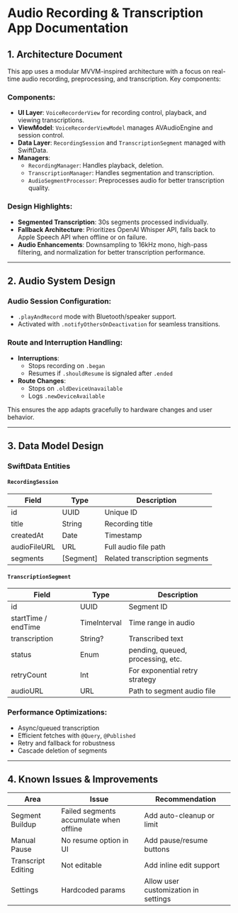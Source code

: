 # Audio Recording & Transcription App Documentation

## 1. Architecture Document

This app uses a modular MVVM-inspired architecture with a focus on real-time audio recording, preprocessing, and transcription. Key components:

### Components:
- **UI Layer**: `VoiceRecorderView` for recording control, playback, and viewing transcriptions.
- **ViewModel**: `VoiceRecorderViewModel` manages AVAudioEngine and session control.
- **Data Layer**: `RecordingSession` and `TranscriptionSegment` managed with SwiftData.
- **Managers**:
  - `RecordingManager`: Handles playback, deletion.
  - `TranscriptionManager`: Handles segmentation and transcription.
  - `AudioSegmentProcessor`: Preprocesses audio for better transcription quality.

### Design Highlights:
- **Segmented Transcription**: 30s segments processed individually.
- **Fallback Architecture**: Prioritizes OpenAI Whisper API, falls back to Apple Speech API when offline or on failure.
- **Audio Enhancements**: Downsampling to 16kHz mono, high-pass filtering, and normalization for better transcription performance.

---

## 2. Audio System Design

### Audio Session Configuration:
- `.playAndRecord` mode with Bluetooth/speaker support.
- Activated with `.notifyOthersOnDeactivation` for seamless transitions.

### Route and Interruption Handling:
- **Interruptions**:
  - Stops recording on `.began`
  - Resumes if `.shouldResume` is signaled after `.ended`
- **Route Changes**:
  - Stops on `.oldDeviceUnavailable`
  - Logs `.newDeviceAvailable`

This ensures the app adapts gracefully to hardware changes and user behavior.

---

## 3. Data Model Design

### SwiftData Entities

#### `RecordingSession`
| Field | Type | Description |
|-------|------|-------------|
| id | UUID | Unique ID |
| title | String | Recording title |
| createdAt | Date | Timestamp |
| audioFileURL | URL | Full audio file path |
| segments | [Segment] | Related transcription segments |

#### `TranscriptionSegment`
| Field | Type | Description |
|-------|------|-------------|
| id | UUID | Segment ID |
| startTime / endTime | TimeInterval | Time range in audio |
| transcription | String? | Transcribed text |
| status | Enum | pending, queued, processing, etc. |
| retryCount | Int | For exponential retry strategy |
| audioURL | URL | Path to segment audio file |

### Performance Optimizations:
- Async/queued transcription
- Efficient fetches with `@Query`, `@Published`
- Retry and fallback for robustness
- Cascade deletion of segments

---

## 4. Known Issues & Improvements

| Area | Issue | Recommendation |
|------|-------|----------------|
| Segment Buildup | Failed segments accumulate when offline | Add auto-cleanup or limit |
| Manual Pause | No resume option in UI | Add pause/resume buttons |
| Transcript Editing | Not editable | Add inline edit support |
| Settings | Hardcoded params | Allow user customization in settings |

